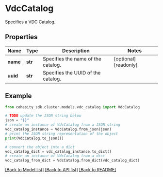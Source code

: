 # VdcCatalog

Specifies a VDC Catalog.

## Properties

Name | Type | Description | Notes
------------ | ------------- | ------------- | -------------
**name** | **str** | Specifies the name of the catalog. | [optional] [readonly] 
**uuid** | **str** | Specifies the UUID of the catalog. | 

## Example

```python
from cohesity_sdk.cluster.models.vdc_catalog import VdcCatalog

# TODO update the JSON string below
json = "{}"
# create an instance of VdcCatalog from a JSON string
vdc_catalog_instance = VdcCatalog.from_json(json)
# print the JSON string representation of the object
print(VdcCatalog.to_json())

# convert the object into a dict
vdc_catalog_dict = vdc_catalog_instance.to_dict()
# create an instance of VdcCatalog from a dict
vdc_catalog_from_dict = VdcCatalog.from_dict(vdc_catalog_dict)
```
[[Back to Model list]](../README.md#documentation-for-models) [[Back to API list]](../README.md#documentation-for-api-endpoints) [[Back to README]](../README.md)


